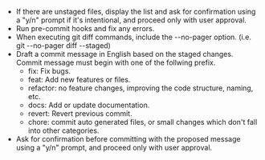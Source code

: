- If there are unstaged files, display the list and ask for confirmation using a "y/n" prompt if it's intentional, and proceed only with user approval.
- Run pre-commit hooks and fix any errors.
- When executing git diff commands, include the --no-pager option. (i.e. git --no-pager diff --staged)
- Draft a commit message in English based on the staged changes. Commit message must begin with one of the follwing prefix.
  - fix: Fix bugs.
  - feat: Add new features or files.
  - refactor: no feature changes, improving the code structure, naming, etc.
  - docs: Add or update documentation.
  - revert: Revert previous commit.
  - chore: commit auto generated files, or small changes which don't fall into other categories.
- Ask for confirmation before committing with the proposed message using a "y/n" prompt, and proceed only with user approval.
